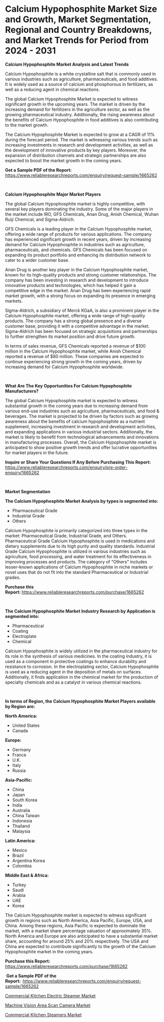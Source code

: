 <p><h1>Calcium Hypophosphite Market Size and Growth, Market Segmentation, Regional and Country Breakdowns, and Market Trends for Period from 2024 -  2031</h1></p><p><strong>Calcium Hypophosphite Market Analysis and Latest Trends</strong></p>
<p><p>Calcium Hypophosphite is a white crystalline salt that is commonly used in various industries such as agriculture, pharmaceuticals, and food additives. It is widely used as a source of calcium and phosphorous in fertilizers, as well as a reducing agent in chemical reactions.</p><p>The global Calcium Hypophosphite Market is expected to witness significant growth in the upcoming years. The market is driven by the increasing demand for fertilizers in the agriculture sector, as well as the growing pharmaceutical industry. Additionally, the rising awareness about the benefits of Calcium Hypophosphite in food additives is also contributing to the market growth.</p><p>The Calcium Hypophosphite Market is expected to grow at a CAGR of 11% during the forecast period. The market is witnessing various trends such as increasing investments in research and development activities, as well as the development of innovative products by key players. Moreover, the expansion of distribution channels and strategic partnerships are also expected to boost the market growth in the coming years.</p></p>
<p><strong>Get a Sample PDF of the Report:&nbsp;</strong> <a href="https://www.reliableresearchreports.com/enquiry/request-sample/1665262">https://www.reliableresearchreports.com/enquiry/request-sample/1665262</a></p>
<p>&nbsp;</p>
<p><strong>Calcium Hypophosphite Major Market Players</strong></p>
<p><p>The global Calcium Hypophosphite market is highly competitive, with several key players dominating the industry. Some of the major players in the market include IRO, GFS Chemicals, Anan Drug, Anish Chemical, Wuhan Ruiji Chemical, and Sigma-Aldrich.</p><p>GFS Chemicals is a leading player in the Calcium Hypophosphite market, offering a wide range of products for various applications. The company has experienced significant growth in recent years, driven by increasing demand for Calcium Hypophosphite in industries such as agriculture, pharmaceuticals, and chemicals. GFS Chemicals has been focused on expanding its product portfolio and enhancing its distribution network to cater to a wider customer base.</p><p>Anan Drug is another key player in the Calcium Hypophosphite market, known for its high-quality products and strong customer relationships. The company has been investing in research and development to introduce innovative products and technologies, which has helped it gain a competitive edge in the market. Anan Drug has been experiencing rapid market growth, with a strong focus on expanding its presence in emerging markets.</p><p>Sigma-Aldrich, a subsidiary of Merck KGaA, is also a prominent player in the Calcium Hypophosphite market, offering a wide range of high-quality products. The company has a strong global presence and a diverse customer base, providing it with a competitive advantage in the market. Sigma-Aldrich has been focused on strategic acquisitions and partnerships to further strengthen its market position and drive future growth.</p><p>In terms of sales revenue, GFS Chemicals reported a revenue of $100 million in the Calcium Hypophosphite market, while Anish Chemical reported a revenue of $80 million. These companies are expected to continue experiencing strong growth in the coming years, driven by increasing demand for Calcium Hypophosphite worldwide.</p></p>
<p>&nbsp;</p>
<p><strong>What Are The Key Opportunities For Calcium Hypophosphite Manufacturers?</strong></p>
<p><p>The global Calcium Hypophosphite market is expected to witness substantial growth in the coming years due to increasing demand from various end-use industries such as agriculture, pharmaceuticals, and food & beverages. The market is projected to be driven by factors such as growing awareness about the benefits of calcium hypophosphite as a nutrient supplement, increasing investment in research and development activities, and expanding applications in various industrial sectors. Additionally, the market is likely to benefit from technological advancements and innovations in manufacturing processes. Overall, the Calcium Hypophosphite market is anticipated to show positive growth trends and offer lucrative opportunities for market players in the future.</p></p>
<p><strong>Inquire or Share Your Questions If Any Before Purchasing This Report:</strong> <a href="https://www.reliableresearchreports.com/enquiry/pre-order-enquiry/1665262">https://www.reliableresearchreports.com/enquiry/pre-order-enquiry/1665262</a></p>
<p>&nbsp;</p>
<p><strong>Market Segmentation</strong></p>
<p><strong>The Calcium Hypophosphite Market Analysis by types is segmented into:</strong></p>
<p><ul><li>Pharmaceutical Grade</li><li>Industrial Grade</li><li>Others</li></ul></p>
<p><p>Calcium Hypophosphite is primarily categorized into three types in the market: Pharmaceutical Grade, Industrial Grade, and Others. Pharmaceutical Grade Calcium Hypophosphite is used in medications and dietary supplements due to its high purity and quality standards. Industrial Grade Calcium Hypophosphite is utilized in various industries such as agriculture, food processing, and water treatment for its effectiveness in improving processes and products. The category of "Others" includes lesser-known applications of Calcium Hypophosphite in niche markets or novel uses that do not fit into the standard Pharmaceutical or Industrial grades.</p></p>
<p><strong>Purchase this Report:&nbsp;</strong><a href="https://www.reliableresearchreports.com/purchase/1665262">https://www.reliableresearchreports.com/purchase/1665262</a></p>
<p>&nbsp;</p>
<p><strong>The Calcium Hypophosphite Market Industry Research by Application is segmented into:</strong></p>
<p><ul><li>Pharmaceutical</li><li>Coating</li><li>Electroplate</li><li>Chemical</li></ul></p>
<p><p>Calcium Hypophosphite is widely utilized in the pharmaceutical industry for its role in the synthesis of various medicines. In the coating industry, it is used as a component in protective coatings to enhance durability and resistance to corrosion. In the electroplating sector, Calcium Hypophosphite is used as a reducing agent in the deposition of metals on surfaces. Additionally, it finds application in the chemical market for the production of specialty chemicals and as a catalyst in various chemical reactions.</p></p>
<p>&nbsp;</p>
<p><strong>In terms of Region, the Calcium Hypophosphite Market Players available by Region are:</strong></p>
<p>
    <p> <strong> North America: </strong>
        <ul>
            <li>United States</li>
            <li>Canada</li>
        </ul>
        </p> 
    <p> <strong> Europe: </strong>
        <ul>
            <li>Germany</li>
            <li>France</li>
            <li>U.K.</li>
            <li>Italy</li>
            <li>Russia</li>
        </ul>
        </p> 
    <p> <strong> Asia-Pacific: </strong>
        <ul>
            <li>China</li>
            <li>Japan</li>
            <li>South Korea</li>
            <li>India</li>
            <li>Australia</li>
            <li>China Taiwan</li>
            <li>Indonesia</li>
            <li>Thailand</li>
            <li>Malaysia</li>
        </ul>
        </p> 
    <p> <strong> Latin America: </strong>
        <ul>
            <li>Mexico</li>
            <li>Brazil</li>
            <li>Argentina Korea</li>
            <li>Colombia</li>
        </ul>
        </p> 
    <p> <strong> Middle East & Africa: </strong>
        <ul>
            <li>Turkey</li>
            <li>Saudi</li>
            <li>Arabia</li>
            <li>UAE</li>
            <li>Korea</li>
        </ul>
    </p>
    </p>
<p><p>The Calcium Hypophosphite market is expected to witness significant growth in regions such as North America, Asia Pacific, Europe, USA, and China. Among these regions, Asia Pacific is expected to dominate the market, with a market share percentage valuation of approximately 35%. North America and Europe are also anticipated to have a substantial market share, accounting for around 25% and 20% respectively. The USA and China are expected to contribute significantly to the growth of the Calcium Hypophosphite market in the coming years.</p></p>
<p><strong>Purchase this Report: </strong><a href="https://www.reliableresearchreports.com/purchase/1665262">https://www.reliableresearchreports.com/purchase/1665262</a></p>
<p>&nbsp;<strong>Get a Sample PDF of the Report:&nbsp;&nbsp;</strong><a href="https://www.reliableresearchreports.com/enquiry/request-sample/1665262">https://www.reliableresearchreports.com/enquiry/request-sample/1665262</a></p>
<p><strong></strong></p>
<p><p><a href="https://view.publitas.com/reportprime-1/commercial-kitchen-electric-steamer-market-dynamics-2023-2030-also-about-its-market-trends-projections-and-opportunities/">Commercial Kitchen Electric Steamer Market</a></p><p><a href="https://view.publitas.com/reportprime-1/machine-vision-area-scan-camera-market-share-market-new-trends-analysis-report-by-type-by-application-by-end-use-by-region-and-segment-forecasts-2023-2030/">Machine Vision Area Scan Camera Market</a></p><p><a href="https://view.publitas.com/reportprime-1/commercial-kitchen-steamers-market-growth-market-trends-covid-19-impact-and-forecasts-for-period-from-2023-2030/">Commercial Kitchen Steamers Market</a></p></p>